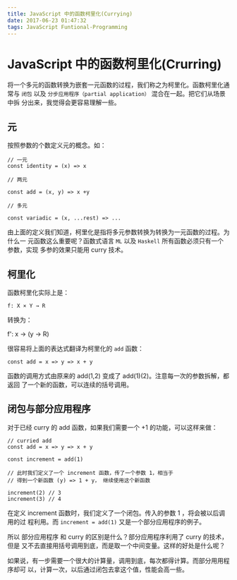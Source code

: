 ```yaml
---
title: JavaScript 中的函数柯里化(Currying)
date: 2017-06-23 01:47:32
tags: JavaScript Funtional-Programming
---
```

# JavaScript 中的函数柯里化(Crurring)

将一个多元的函数转换为嵌套一元函数的过程，我们称之为柯里化。函数柯里化通常与
 `闭包` 以及 `分步应用程序（partial application）` 混合在一起。把它们从场景中拆
分出来，我觉得会更容易理解一些。

<!-- more -->

## 元

按照参数的个数定义元的概念。如：

```
// 一元
const identity = (x) => x

// 两元

const add = (x, y) => x +y

// 多元

const variadic = (x, ...rest) => ...
```

由上面的定义我们知道，柯里化是指将多元参数转换为转换为一元函数的过程。为什么一
元函数这么重要呢？函数式语言 `ML` 以及 `Haskell` 所有函数必须只有一个参数，实现
多参的效果只能用 curry 技术。

## 柯里化

函数柯里化实际上是：

```
f: X × Y → R
```

转换为：

f': x -> (y -> R)

很容易将上面的表达式翻译为柯里化的 `add` 函数：

```
const add = x => y => x + y
```

函数的调用方式由原来的 add(1,2) 变成了 add(1)(2)。注意每一次的参数拆解，都返回
了一个新的函数，可以连续的括号调用。

## 闭包与部分应用程序

对于已经 curry 的 add 函数，如果我们需要一个 +1 的功能，可以这样来做：

```
// curried add
const add = x => y => x + y

const increment = add(1)

// 此时我们定义了一个 increment 函数，传了一个参数 1，相当于
// 得到一个新函数 (y) => 1 + y， 继续使用这个新函数

increment(2) // 3
increment(3) // 4
```

在定义 increment 函数时，我们定义了一个闭包。传入的参数 1 ，将会被以后调用的过
程利用。而 `increment = add(1)` 又是一个部分应用程序的例子。

所以 部分应用程序 和 curry 的区别是什么？部分应用程序利用了 curry 的技术，但是
又不去直接用括号调用到底，而是取一个中间变量。这样的好处是什么呢？

如果说，有一步需要一个很大的计算量，调用到底，每次都得计算。而部分用用程序却可
以，计算一次，以后通过闭包去拿这个值，性能会高一些。
